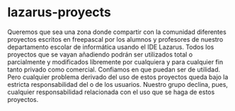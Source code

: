 # lazarus-proyects
Queremos que sea una zona donde compartir con la comunidad diferentes proyectos escritos en freepascal por los alumnos y
profesores de nuestro departamento escolar de informática usando el IDE Lazarus.
Todos los proyectos que se vayan añadiendo podrán ser utilizados total o parcialmente y modificados líbremente por cualquiera y para cualquier fin tanto privado como comercial.
Confiamos en que puedan ser de utilidad. Pero cualquier problema derivado del uso de estos proyectos queda bajo la estricta
responsabilidad del o de los usuarios.
Nuestro grupo declina, pues, cualquier responsabilidad relacionada con el uso que se haga de estos proyectos.
